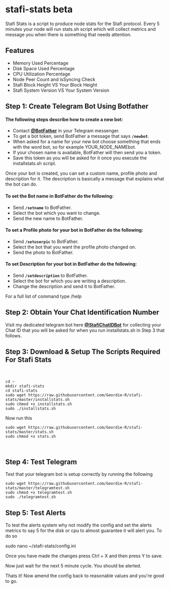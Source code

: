 # stafi-stats beta
Stafi Stats is a script to produce node stats for the Stafi protocol. Every 5 minutes your node will run stats.sh script which will collect metrics and message you when there is something that needs attention.
## Features
* Memory Used Percentage
* Disk Space Used Percentage
* CPU Utilization Percentage
* Node Peer Count and isSyncing Check
* Stafi Block Height VS Your Block Height
* Stafi System Version VS Your System Version

## Step 1: Create Telegram Bot Using Botfather

#### The following steps describe how to create a new bot:

* Contact [**@BotFather**](https://telegram.me/BotFather) in your Telegram messenger.
* To get a bot token, send BotFather a message that says **`/newbot`**.
* When asked for a name for your new bot choose something that ends with the word bot, so for example YOUR_NODE_NAMEbot.
* If your chosen name is available, BotFather will then send you a token.
* Save this token as you will be asked for it once you execute the installstats.sh script.

Once your bot is created, you can set a custom name, profile photo and description for it. The description is basically a message that explains what the bot can do.

#### To set the Bot name in BotFather do the following:

* Send **`/setname`** to BotFather.
* Select the bot which you want to change.
* Send the new name to BotFather.

#### To set a Profile photo for your bot in BotFather do the following:

* Send **`/setuserpic`** to BotFather.
* Select the bot that you want the profile photo changed on.
* Send the photo to BotFather.

#### To set Description for your bot in BotFather do the following:

* Send **`/setdescription`** to BotFather.
* Select the bot for which you are writing a description.
* Change the description and send it to BotFather.

For a full list of command type /help

## Step 2: Obtain Your Chat Identification Number

Visit my dedicated telegram bot here [**@StafiChatIDBot**](https://t.me/StafiChatIDBot) for collecting your Chat ID that you will be asked for when you run installstats.sh in Step 3 that follows.

## Step 3: Download & Setup The Scripts Required For Stafi Stats

<br>

```
cd ~
mkdir stafi-stats
cd stafi-stats
sudo wget https://raw.githubusercontent.com/Geordie-R/stafi-stats/master/installstats.sh
sudo chmod +x installstats.sh
sudo ./installstats.sh

```

Now run this

```
sudo wget https://raw.githubusercontent.com/Geordie-R/stafi-stats/master/stats.sh
sudo chmod +x stats.sh
```
<br>

## Step 4: Test Telegram

Test that your telegram bot is setup correctly by running the following

```
sudo wget https://raw.githubusercontent.com/Geordie-R/stafi-stats/master/telegramtest.sh
sudo chmod +x telegramtest.sh
sudo ./telegramtest.sh
```

## Step 5: Test Alerts

To test the alerts system why not modify the config and set the alerts metrics to say 5 for the disk or cpu to almost guarantee it will alert you.  To do so

sudo nano ~/stafi-stats/config.ini

Once you have made the changes press Ctrl + X and then press Y to save.

Now just wait for the next 5 minute cycle.  You should be alerted.

Thats it! Now amend the config back to reasonable values and you're good to go.
